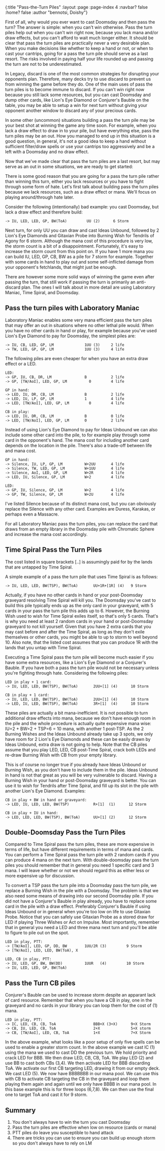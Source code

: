 {:title "Pass-the-Turn Piles"
 :layout :page
 :page-index 4
 :navbar? false
 :home? false
 :author "bennotsi, Doishy"}

First of all, why would you ever want to cast Doomsday and then pass the turn?
The answer is simple: when you can't win otherwise. Pass the turn piles help out
when you can't win right now, because you lack mana and/or draw effects, but you
can't afford to wait much longer either. It should be clear that pass the turn
piles are practically never a very desirable plan. When you make decisions like
whether to keep a hand or not, or when to cast your cantrips, going for a pass
the turn pile should serve as a last resort. The risks involved in paying half
your life rounded up and passing the turn are not to be underestimated.

In Legacy, discard is one of the most common strategies for disrupting your
opponents plan. Therefore, many decks try to use discard to prevent us from
winning the game before they do. One of the main uses of pass the turn piles is
to become immune to discard. If you can't win right now because you still lack
some resources, but you can cast Doomsday and dump other cards, like Lion's Eye
Diamond or Conjurer's Bauble on the table, you may be able to setup a win for
next turn without giving your opponent another window to discard any of your
precious cards.

In some other (uncommon) situations building a pass the turn pile may be your
best shot at winning the game any time soon. For example, when you lack a draw
effect to draw in to your pile, but have everything else, pass the turn piles
may be an out. How you managed to end up in this situation is a good question,
in general, it's not a good idea to keep a hand without sufficient filter/draw
spells or use your cantrips too aggressively and be a left with a Doomsday and
no draw effect.

Now that we've made clear that pass the turn piles are a last resort, but may
serve as an out in some situations, we are ready to get started:

There is some good reason that you are going for a pass the turn pile rather
than winning this turn, either you lack resources or you have to fight through
some form of hate. Let's first talk about building pass the turn piles because
we lack resources, such as a draw effect or mana. We'll focus on playing
around/through hate later.

Consider the following (intentionally) bad example: you cast Doomsday, but lack
a draw effect and therefore build:

```
-> IU, LED, LED, GP, BW(ToA)         UU (2)      6 Storm
```

Next turn, for only UU you can draw and cast Ideas Unbound, followed by 2 Lion's
Eye Diamonds and Gitaxian Probe into Burning Wish for Tendrils of Agony for 6
storm. Although the mana cost of this procedure is very low, the storm count is
a bit of a disappointment. Fortunately, it's easy to increase the storm count
from this point on. If you have 1 more mana you can build IU, LED, GP, CB, BW as
a pile for 7 storm for example. Together with some cards in hand to play out and
some self-inflicted damage from your opponent's fetchlands, that might just be
enough.

There are however some more solid ways of winning the game even after passing
the turn, that still work if passing the turn is primarily an anti-discard plan.
The ones I will talk about in more detail are using Laboratory Maniac, Time
Spiral, and Doomsday.

## Pass the turn piles with Laboratory Maniac

Laboratory Maniac enables some very mana efficient pass the turn piles that may
offer an out in situations where no other lethal pile would. When you have no
other cards in hand or play, for example because you've used Lion's Eye Diamond
to pay for Doomsday, the simplest piles are:

```
-> IU, CB, LED, GP, LM              1UU (3)     2 life
-> TW, LED, GP, GP, LM              1UU (3)     4 life
```

The following piles are even cheaper for when you have an extra draw
effect or a LED.

```
LED:
-> GP, IU, CB, DR, LM               B           2 life
-> GP, [TW/AoI], LED, GP, LM          0         4 life

GP in hand:
-> LED, IU, DR, CB, LM              B           2 life
-> LED, IU, LP, GP, LM              1           4 life
-> LED, [TW/AoI], LED, GP, LM         0         4 life

CB in play:
-> LED, IU, DR, CB, LM              B           0 life
-> LED, [TW/AoI], LED, GP, LM       0           2 life
```

Instead of using Lion's Eye Diamond to pay for Ideas Unbound we can also include
some other card into the pile, to for example play through some card in the
opponent's hand. The mana cost for including another card depends on the
location in the pile. There's also a trade-off between life and mana cost.

```
GP in hand:
-> Silence, IU, LP, GP, LM          W+2UU       4 life
-> Silence, TW, LED, GP, LM         W+1UU       4 life
-> Silence, AoI, LED, GP, LM        W+2R        4 life
-> LED, IU, Silence, GP, LM         W+2         4 life

LED:
-> GP, IU, Silence, GP, LM          W+2         4 life
-> GP, TW, Silence, GP, LM          W+2U        4 life
```

I've listed Silence because of its distinct mana cost, but you can obviously
replace the Silence with any other card. Examples are Duress, Karakas, or
perhaps even a Massacre.

For all Laboratory Maniac pass the turn piles, you can replace the card that
draws from an empty library in the Doomsday pile with Chromatic Sphere and
increase the mana cost accordingly.

## Time Spiral Pass the Turn Piles

The cost listed in square brackets [..] is assumingly paid for by the lands that
are untapped by Time Spiral.

A simple example of a pass the turn pile that uses Time Spiral is as follows:

```
-> IU, LED, LED, BW(TSP), BW(ToA)       UU+1R+[1R] (4)   9 Storm
```

Actually, if you have no other cards in hand or your post-Doomsday graveyard
resolving Time Spiral will kill you. The Doomsday you've cast to build this pile
typically ends up as the only card in your graveyard, with 5 cards in your pass
the turn pile this adds up to 6. However, the Burning Wish used to wish for Time
Spiral exiles itself, so that's only 5 cards. That's is why you need at least 2
random cards in your hand or post-Doomsday graveyard to not kill yourself. Given
that you have 2 extra cards that you may cast before and after the Time Spiral,
as long as they don't exile themselves or other cards, you might be able to up
to storm to well beyond 10. Also note, that the listed cost assumes that you can
produce 1R with the lands that you untap with Time Spiral.

Executing a Time Spiral pass the turn pile will become much easier if you have
some extra resources, like a Lion's Eye Diamond or a Conjurer's Bauble. If you
have both a pass the turn pile would not be necessary unless you're fighting
through hate. Considering the following piles:

```
LED in play + 1 card:
-> IU, LED, LED, BW(TSP), BW(ToA)       2UU+[1] (4)      10 Storm

CB in play + 1 card:
-> IU, LED, LED, BW(TSP), BW(ToA)       2UU+[1] (4)      10 Storm
-> LED, IU, LED, BW(TSP), BW(ToA)       3R+[1]  (4)      10 Storm
```

These piles are actually a bit mana-inefficient. It is not possible to turn
additional draw effects into mana, because we don't have enough room in the pile
and the whole procedure is actually quite expensive mana wise: IU=2 + BW=2 +
TSP=6 = 10 mana, with another 1 post-TSP. As the 2 Burning Wishes and the Ideas
Unbound already take up 3 spots, we only have room for 2 Lion's Eye Diamonds and
these can be easily drawn by Ideas Unbound, extra draw is not going to help.
Note that the CB piles assume that you play LED, LED, CB post-Time Spiral, crack
both LEDs and re-draw Burning Wish with CB from your empty library.

This is of course no longer true if you already have Ideas Unbound or Burning
Wish, as you don't have to include them in the pile. Ideas Unbound in hand is
not that great as you will be very vulnerable to discard. Having a Burning Wish
in your hand or post-Doomsday graveyard is better. You can use it to wish for
Tendrils after Time Spiral, and fill up its slot in the pile with another Lion's
Eye Diamond. Examples:

```
CB in play + BW in hand or graveyard:
-> LED, IU, LED, LED, BW(TSP)           R+[1]  (1)      12 Storm

CB in play + IU in hand:
-> LED, LED, LED, BW(TSP), BW(ToA)      UU+[1] (2)      12 Storm
```

## Double-Doomsday Pass the Turn Piles

Compared to Time Spiral pass the turn piles, these are more expensive in terms
of life, but have different requirements in terms of mana and cards. You can
perform a Time Spiral pass the turn pile with 2 random cards if you can produce
4 mana on the next turn. With double-doomsday pass the turn piles you should
remember that in general you need 1 specific card and 3 mana. I will leave
whether or not we should regard this as either less or more expensive up for
discussion.

To convert a TSP pass the turn pile into a Doomsday pass the turn pile, we
replace a Burning Wish in the pile with a Doomsday. The problem is that we also
need some means of drawing into our second Doomsday pile. If you did not have a
Conjurer's Bauble in play already, you have to replace some card in the pile
with a draw effect. Preferably Conjurer's Bauble if using Ideas Unbound or in
general when you're too low on life to use Gitaxian Probe. Notice that you can
safely use Gitaxian Probe as a stored draw for LED if playing Three Wishes or
Act on Impulse. Most importantly, remember that in general you need a LED and
three mana next turn and you'll be able to figure to pile out on the spot.

```
LED in play, PTT:
-> [TW/AoI], LED, GP, DD, BW        1UU/2R (3)         9 Storm
-> [TW/AoI], LED, LED, BW(ToA), X

LED, CB in play, PTT:
-> IU, LED, GP, BW, BW(DD)          1UUR   (4)         10 Storm
-> IU, LED, LED, GP, BW(ToA)
```

## Pass the Turn CB piles

Conjurer's Bauble can be used to increase storm despite an apparant lack of card
resource. Remember that when you have a CB in play, one in the graveyard and no
cards in your library you can loop them for the cost of (1) mana.

```
LED in play, PTT:
-> IC, LED, CB, CB, ToA                 BBB+X (3+X)      9+X Storm
-> CB, IU, LED, CB, ToA                 2+X              5+X storm
-> CB, [TW/AoI], LED, CB, ToA           1+X              7+X Storm
```

In the above example, what looks like a poor setup of only five spells can be
used to enable a greater storm count. In the above example we cast IC (1) using
the mana we used to cast DD the previous turn. We hold priority and crack LED
for BBB. We then draw LED, CB, CB, ToA. We play LED (2) and use BB to cast both
CBs (3,4). We then activate LED for BBB discarding ToA. We activate our first CB
targeting LED, drawing it from our empty deck. We cast LED (5). We now have
BBBBBBB in our mana pool. We can use this with CB to activate CB targeting the
CB in the graveyard and loop them playing them again and again until we only
have BBBB in our mana pool. In this base example this is for three loops
(6,7,8). We can then use the final one to target ToA and cast it for 9 storm.

## Summary

1. You don't always have to win the turn you cast Doomsday
2. Pass the turn piles are effective when low on resource (cards or mana)
3. PTT piles do leave you susceptible to hand attack
4. There are tricks you can use to ensure you can build up enough storm so you
   don't always have to rely on LM
